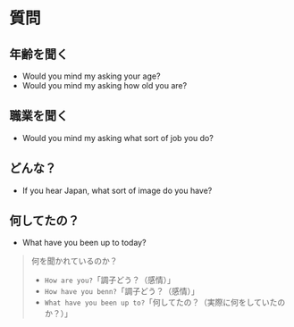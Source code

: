 # 質問

## 年齢を聞く

- Would you mind my asking your age?
- Would you mind my asking how old you are?

## 職業を聞く

- Would you mind my asking what sort of job you do?

## どんな？

- If you hear Japan, what sort of image do you have?

## 何してたの？

- What have you been up to today?

> 何を聞かれているのか？
>
> - `How are you?`「調子どう？（感情）」
> - `How have you benn?`「調子どう？（感情）」
> - `What have you been up to?`「何してたの？（実際に何をしていたのか？）」
